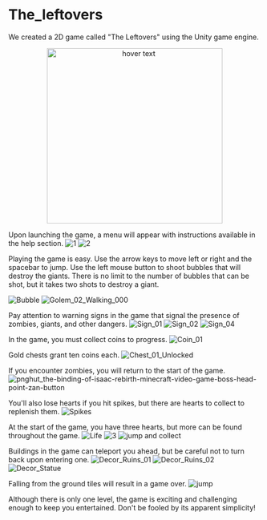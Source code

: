 # The_leftovers
We created a 2D game called "The Leftovers" using the Unity game engine. 
<p align="center">
  <img src="![3](https://github.com/zandmahsa/The_leftovers/assets/104939235/0cfcd68f-3980-49df-88dd-38706cb46c91)
" width="350" title="hover text">
</p>

Upon launching the game, a menu will appear with instructions available in the help section.
![1](https://github.com/zandmahsa/The_leftovers/assets/104939235/90f18a60-2dc6-44fc-adad-5c8ddc711695)
![2](https://github.com/zandmahsa/The_leftovers/assets/104939235/34b6f02c-4278-47a5-9eaf-e6f862d96a44)


Playing the game is easy. Use the arrow keys to move left or right and the spacebar to jump. 
Use the left mouse button to shoot bubbles that will destroy the giants. 
There is no limit to the number of bubbles that can be shot, but it takes two shots to destroy a giant. 

![Bubble](https://github.com/zandmahsa/The_leftovers/assets/104939235/8604d628-c35b-45ff-9ab5-a5a6727a2cc1)
![Golem_02_Walking_000](https://github.com/zandmahsa/The_leftovers/assets/104939235/22b1f8da-f8a7-4a90-8c06-0a8de84594a0)

Pay attention to warning signs in the game that signal the presence of zombies, giants, and other dangers.
![Sign_01](https://github.com/zandmahsa/The_leftovers/assets/104939235/a23d2eb3-3820-48d7-9a83-de2311523999)
![Sign_02](https://github.com/zandmahsa/The_leftovers/assets/104939235/8f475b26-3e42-42f5-baae-8f7466050f9a)
![Sign_04](https://github.com/zandmahsa/The_leftovers/assets/104939235/b05fad58-7049-4fdd-9e30-92bf2eea0ae2)


In the game, you must collect coins to progress. 
![Coin_01](https://github.com/zandmahsa/The_leftovers/assets/104939235/d36c576a-f7f2-4fd4-a68b-188a415d9eec)

Gold chests grant ten coins each. 
![Chest_01_Unlocked](https://github.com/zandmahsa/The_leftovers/assets/104939235/d86584bb-b4bf-428c-9b47-d469a0da94ca)

If you encounter zombies, you will return to the start of the game.
![pnghut_the-binding-of-isaac-rebirth-minecraft-video-game-boss-head-point-zan-button](https://github.com/zandmahsa/The_leftovers/assets/104939235/e9d4b662-4cc0-44a7-9c71-2a06e12ed488)

You'll also lose hearts if you hit spikes, but there are hearts to collect to replenish them. 
![Spikes](https://github.com/zandmahsa/The_leftovers/assets/104939235/78b973e3-9b98-4b44-acce-2f8b87e3431b)

At the start of the game, you have three hearts, but more can be found throughout the game.
![Life](https://github.com/zandmahsa/The_leftovers/assets/104939235/9cf8af3f-c8d4-4ca0-bf7d-de0ca06ed6cf)
![3](https://github.com/zandmahsa/The_leftovers/assets/104939235/0180ee31-823b-459f-8cf4-ca909404127b)
![jump and collect](https://github.com/zandmahsa/The_leftovers/assets/104939235/0d077f7f-24e1-49a1-9565-a8a2fc722cd8)

Buildings in the game can teleport you ahead, but be careful not to turn back upon entering one. 
![Decor_Ruins_01](https://github.com/zandmahsa/The_leftovers/assets/104939235/2d594714-961e-4a7b-8a68-6f347df7f2d7)
![Decor_Ruins_02](https://github.com/zandmahsa/The_leftovers/assets/104939235/eed6dd6b-c615-40f8-bedf-f246e2bb1f9e)
![Decor_Statue](https://github.com/zandmahsa/The_leftovers/assets/104939235/26f3031a-d076-4890-adb9-cbbcc37e14ec)


Falling from the ground tiles will result in a game over.
![jump](https://github.com/zandmahsa/The_leftovers/assets/104939235/6f2c7b2f-30f5-4209-8179-e269afb231bb)

Although there is only one level, the game is exciting and challenging enough to keep you entertained. Don't be fooled by its apparent simplicity!

